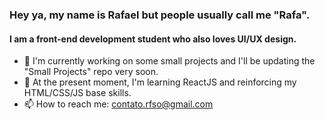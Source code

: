 ### Hey ya, my name is Rafael but people usually call me "Rafa".
#### I am a front-end development student who also loves UI/UX design.

- 🔭 I'm currently working on some small projects and I'll be updating the "Small Projects" repo very soon. 
- 🌱 At the present moment, I'm learning ReactJS and reinforcing my HTML/CSS/JS base skills. 
- 📫 How to reach me: contato.rfso@gmail.com 
